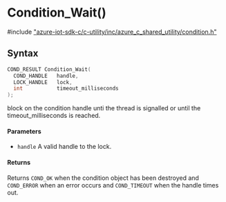 # Condition_Wait()

\#include ["azure-iot-sdk-c/c-utility/inc/azure_c_shared_utility/condition.h"](../iot-c-ref-condition-h.md)  

## Syntax

```C
COND_RESULT Condition_Wait(
  COND_HANDLE  	handle,
  LOCK_HANDLE  	lock,
  int          	timeout_milliseconds
);

```

block on the condition handle unti the thread is signalled or until the timeout_milliseconds is reached.

#### Parameters
* `handle` A valid handle to the lock.

#### Returns
Returns `COND_OK` when the condition object has been destroyed and `COND_ERROR` when an error occurs and `COND_TIMEOUT` when the handle times out.

